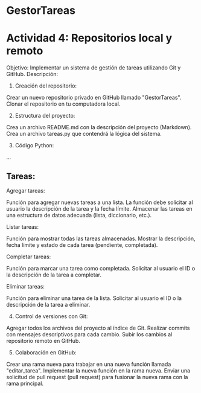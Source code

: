 # GestorTareas

# Actividad 4: Repositorios local y remoto

Objetivo: Implementar un sistema de gestión de tareas utilizando Git y GitHub.
Descripción:

1. Creación del repositorio:

Crear un nuevo repositorio privado en GitHub llamado "GestorTareas".
Clonar el repositorio en tu computadora local.

2. Estructura del proyecto:

Crea un archivo README.md con la descripción del proyecto (Markdown).
Crea un archivo tareas.py que contendrá la lógica del sistema.

3. Código Python:

...

## Tareas:
Agregar tareas:

Función para agregar nuevas tareas a una lista.
La función debe solicitar al usuario la descripción de la tarea y la fecha límite.
Almacenar las tareas en una estructura de datos adecuada (lista, diccionario, etc.).

Listar tareas:

Función para mostrar todas las tareas almacenadas.
Mostrar la descripción, fecha límite y estado de cada tarea (pendiente, completada).

Completar tareas:

Función para marcar una tarea como completada.
Solicitar al usuario el ID o la descripción de la tarea a completar.

Eliminar tareas:

Función para eliminar una tarea de la lista.
Solicitar al usuario el ID o la descripción de la tarea a eliminar.

4. Control de versiones con Git:

Agregar todos los archivos del proyecto al índice de Git.
Realizar commits con mensajes descriptivos para cada cambio.
Subir los cambios al repositorio remoto en GitHub.

5. Colaboración en GitHub:

Crear una rama nueva para trabajar en una nueva función llamada "editar_tarea".
Implementar la nueva función en la rama nueva.
Enviar una solicitud de pull request (pull request) para fusionar la nueva rama con la rama principal.